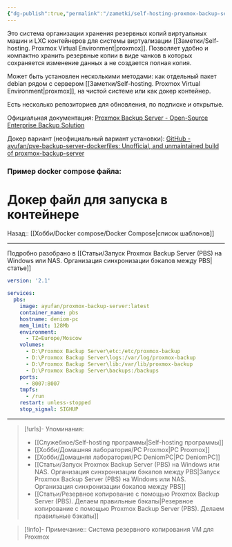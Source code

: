 ```yaml
---
{"dg-publish":true,"permalink":"/zametki/self-hosting-proxmox-backup-server-pbs/","created":"2024-07-03 20:03","updated":"2024-10-01T20:34:04+03:00"}
---
```


Это система организации хранения резервных копий виртуальных машин и LXC контейнеров для системы виртуализации [[Заметки/Self-hosting. Proxmox Virtual Environment\|proxmox]]. Позволяет удобно и компактно хранить резервные копии в виде чанков в которых сохраняется изменение данных а не создается полная копия.

Может быть установлен несколькими методами: как отдельный пакет debian рядом с сервером [[Заметки/Self-hosting. Proxmox Virtual Environment\|proxmox]], на чистой системе или как докер контейнер.

Есть несколько репозиториев для обновления, по подписке и открытые.

Официальная документация: [Proxmox Backup Server - Open-Source Enterprise Backup Solution](https://www.proxmox.com/en/proxmox-backup-server/overview)

Докер вариант (неофициальный вариант установки): [GitHub - ayufan/pve-backup-server-dockerfiles: Unofficial, and unmaintained build of proxmox-backup-server](https://github.com/ayufan/pve-backup-server-dockerfiles) 

### Пример docker compose файла:

<div class="transclusion internal-embed is-loaded"><div class="markdown-embed">

<div class="markdown-embed-title">

# Докер файл для запуска в контейнере

</div>



Назад:: [[Хобби/Docker compose/Docker Compose\|список шаблонов]]

---
Подробно разобрано в [[Статьи/Запуск Proxmox Backup Server (PBS) на Windows или NAS. Организация синхронизации бэкапов между PBS\|статье]]

```yaml
version: '2.1'

services:
  pbs:
    image: ayufan/proxmox-backup-server:latest
    container_name: pbs
    hostname: deniom-pc
    mem_limit: 128Mb
    environment:
      - TZ=Europe/Moscow
    volumes:
      - D:\Proxmox Backup Server\etc:/etc/proxmox-backup
      - D:\Proxmox Backup Server\logs:/var/log/proxmox-backup
      - D:\Proxmox Backup Server\lib:/var/lib/proxmox-backup
      - D:\Proxmox Backup Server\backups:/backups
    ports:
      - 8007:8007
    tmpfs:
      - /run
    restart: unless-stopped
    stop_signal: SIGHUP
```



</div></div>


---
> [!urls]- Упоминания:
> - [[Служебное/Self-hosting программы\|Self-hosting программы]]
> - [[Хобби/Домашняя лаборатория/PC Proxmox\|PC Proxmox]]
> - [[Хобби/Домашняя лаборатория/PC DeniomPC\|PC DeniomPC]]
> - [[Статьи/Запуск Proxmox Backup Server (PBS) на Windows или NAS. Организация синхронизации бэкапов между PBS\|Запуск Proxmox Backup Server (PBS) на Windows или NAS. Организация синхронизации бэкапов между PBS]]
> - [[Статьи/Резервное копирование с помощью Proxmox Backup Server (PBS). Делаем правильные бэкапы\|Резервное копирование с помощью Proxmox Backup Server (PBS). Делаем правильные бэкапы]]

> [!info]-
> Примечание:: Система резервного копирования VM для Proxmox